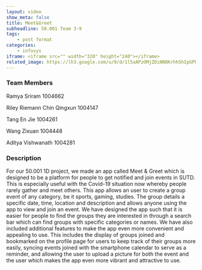 ```yaml
---
layout: video
show_meta: false
title: Meet&Greet
subheadline: 50.001 Team 3-9
tags:
    - post format
categories:
    - infosys
iframe: <iframe src="" width="320" height="240"></iframe>
related_image: https://lh3.google.com/u/0/d/1l5aAPzOMjZDiNN8Krhh5hIpGPhch4hgl
---
```


### Team Members

Ramya Sriram 1004662

Riley Riemann Chin Qingxun 1004147

Tang En Jie 1004261

Wang Zixuan 1004448

Aditya Vishwanath 1004281  

### Description

For our 50.001 1D project, we made an app called Meet & Greet which is designed to be a platform for people to get notified and join events in SUTD. This is especially useful with the Covid-19 situation now whereby people rarely gather and meet others. This app allows an user to create a group event of any category, be it sports, gaming, studies. The group details a specific date, time, location and description and allows anyone using the app to view and join an event. We have designed the app such that it is easier for people to find the groups they are interested in through a search bar which can find groups with specific categories or names. We have also included additional features to make the app even more convenient and appealing to use. This includes the display of groups joined and bookmarked on the profile page for users to keep track of their groups more easily, syncing events joined with the smartphone calendar to serve as a reminder, and allowing the user to upload a picture for both the event and the user which makes the app even more vibrant and attractive to use.
